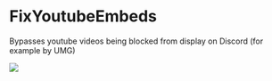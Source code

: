 # FixYoutubeEmbeds

Bypasses youtube videos being blocked from display on Discord (for example by UMG)

![](https://github.com/prodbyeagle/cord/assets/45497981/7a5fdcaa-217c-4c63-acae-f0d6af2f79be)
